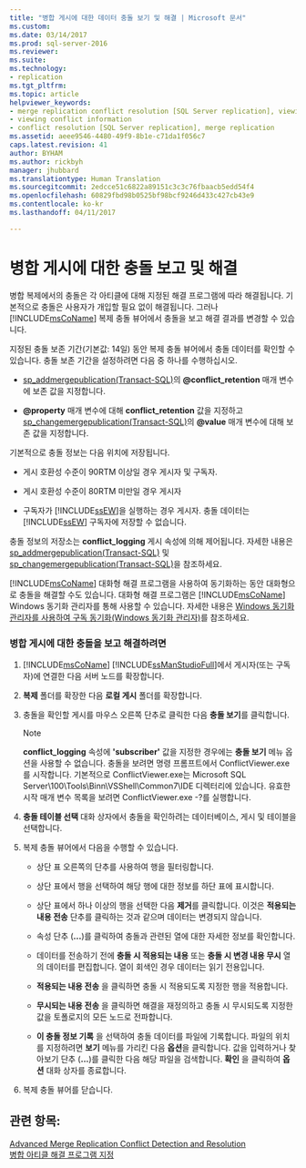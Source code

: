 ```yaml
---
title: "병합 게시에 대한 데이터 충돌 보기 및 해결 | Microsoft 문서"
ms.custom: 
ms.date: 03/14/2017
ms.prod: sql-server-2016
ms.reviewer: 
ms.suite: 
ms.technology:
- replication
ms.tgt_pltfrm: 
ms.topic: article
helpviewer_keywords:
- merge replication conflict resolution [SQL Server replication], viewing conflicts
- viewing conflict information
- conflict resolution [SQL Server replication], merge replication
ms.assetid: aeee9546-4480-49f9-8b1e-c71da1f056c7
caps.latest.revision: 41
author: BYHAM
ms.author: rickbyh
manager: jhubbard
ms.translationtype: Human Translation
ms.sourcegitcommit: 2edcce51c6822a89151c3c3c76fbaacb5edd54f4
ms.openlocfilehash: 60829fbd98b0525bf98bcf9246d433c427cb43e9
ms.contentlocale: ko-kr
ms.lasthandoff: 04/11/2017

---
```

# <a name="view-and-resolve-data-conflicts-for-merge-publications"></a>병합 게시에 대한 충돌 보고 및 해결
  병합 복제에서의 충돌은 각 아티클에 대해 지정된 해결 프로그램에 따라 해결됩니다. 기본적으로 충돌은 사용자가 개입할 필요 없이 해결됩니다. 그러나 [!INCLUDE[msCoName](../../includes/msconame-md.md)] 복제 충돌 뷰어에서 충돌을 보고 해결 결과를 변경할 수 있습니다.  
  
 지정된 충돌 보존 기간(기본값: 14일) 동안 복제 충돌 뷰어에서 충돌 데이터를 확인할 수 있습니다. 충돌 보존 기간을 설정하려면 다음 중 하나를 수행하십시오.  
  
-   [sp_addmergepublication&#40;Transact-SQL&#41;](../../relational-databases/system-stored-procedures/sp-addmergepublication-transact-sql.md)의 **@conflict_retention** 매개 변수에 보존 값을 지정합니다.  
  
-   **@property** 매개 변수에 대해 **conflict_retention** 값을 지정하고 [sp_changemergepublication&#40;Transact-SQL&#41;](../../relational-databases/system-stored-procedures/sp-changemergepublication-transact-sql.md)의 **@value** 매개 변수에 대해 보존 값을 지정합니다.  
  
 기본적으로 충돌 정보는 다음 위치에 저장됩니다.  
  
-   게시 호환성 수준이 90RTM 이상일 경우 게시자 및 구독자.  
  
-   게시 호환성 수준이 80RTM 미만일 경우 게시자  
  
-   구독자가 [!INCLUDE[ssEW](../../includes/ssew-md.md)]을 실행하는 경우 게시자. 충돌 데이터는 [!INCLUDE[ssEW](../../includes/ssew-md.md)] 구독자에 저장할 수 없습니다.  
  
 충돌 정보의 저장소는 **conflict_logging** 게시 속성에 의해 제어됩니다. 자세한 내용은 [sp_addmergepublication&#40;Transact-SQL&#41;](../../relational-databases/system-stored-procedures/sp-addmergepublication-transact-sql.md) 및 [sp_changemergepublication&#40;Transact-SQL&#41;](../../relational-databases/system-stored-procedures/sp-changemergepublication-transact-sql.md)을 참조하세요.  
  
 [!INCLUDE[msCoName](../../includes/msconame-md.md)] 대화형 해결 프로그램을 사용하여 동기화하는 동안 대화형으로 충돌을 해결할 수도 있습니다. 대화형 해결 프로그램은 [!INCLUDE[msCoName](../../includes/msconame-md.md)] Windows 동기화 관리자를 통해 사용할 수 있습니다. 자세한 내용은 [Windows 동기화 관리자를 사용하여 구독 동기화&#40;Windows 동기화 관리자&#41;](../../relational-databases/replication/synchronize-a-subscription-using-windows-synchronization-manager.md)를 참조하세요.  
  
### <a name="to-view-and-resolve-conflicts-for-merge-publications"></a>병합 게시에 대한 충돌을 보고 해결하려면  
  
1.  [!INCLUDE[msCoName](../../includes/msconame-md.md)] [!INCLUDE[ssManStudioFull](../../includes/ssmanstudiofull-md.md)]에서 게시자(또는 구독자)에 연결한 다음 서버 노드를 확장합니다.  
  
2.  **복제** 폴더를 확장한 다음 **로컬 게시** 폴더를 확장합니다.  
  
3.  충돌을 확인할 게시를 마우스 오른쪽 단추로 클릭한 다음 **충돌 보기**를 클릭합니다.  
  
    > [!NOTE]  
    >  **conflict_logging** 속성에 **'subscriber'** 값을 지정한 경우에는 **충돌 보기** 메뉴 옵션을 사용할 수 없습니다. 충돌을 보려면 명령 프롬프트에서 ConflictViewer.exe를 시작합니다. 기본적으로 ConflictViewer.exe는 Microsoft SQL Server\100\Tools\Binn\VSShell\Common7\IDE 디렉터리에 있습니다. 유효한 시작 매개 변수 목록을 보려면 ConflictViewer.exe -?를 실행합니다.  
  
4.  **충돌 테이블 선택** 대화 상자에서 충돌을 확인하려는 데이터베이스, 게시 및 테이블을 선택합니다.  
  
5.  복제 충돌 뷰어에서 다음을 수행할 수 있습니다.  
  
    -   상단 표 오른쪽의 단추를 사용하여 행을 필터링합니다.  
  
    -   상단 표에서 행을 선택하여 해당 행에 대한 정보를 하단 표에 표시합니다.  
  
    -   상단 표에서 하나 이상의 행을 선택한 다음 **제거**를 클릭합니다. 이것은 **적용되는 내용 전송** 단추를 클릭하는 것과 같으며 데이터는 변경되지 않습니다.  
  
    -   속성 단추 (**...**)를 클릭하여 충돌과 관련된 열에 대한 자세한 정보를 확인합니다.  
  
    -   데이터를 전송하기 전에 **충돌 시 적용되는 내용** 또는 **충돌 시 변경 내용 무시** 열의 데이터를 편집합니다. 열이 회색인 경우 데이터는 읽기 전용입니다.  
  
    -   **적용되는 내용 전송** 을 클릭하면 충돌 시 적용되도록 지정한 행을 적용합니다.  
  
    -   **무시되는 내용 전송** 을 클릭하면 해결을 재정의하고 충돌 시 무시되도록 지정한 값을 토폴로지의 모든 노드로 전파합니다.  
  
    -   **이 충돌 정보 기록** 을 선택하여 충돌 데이터를 파일에 기록합니다. 파일의 위치를 지정하려면 **보기** 메뉴를 가리킨 다음 **옵션**을 클릭합니다. 값을 입력하거나 찾아보기 단추 (**...**)를 클릭한 다음 해당 파일을 검색합니다. **확인** 을 클릭하여 **옵션** 대화 상자를 종료합니다.  
  
6.  복제 충돌 뷰어를 닫습니다.  
  
## <a name="see-also"></a>관련 항목:  
 [Advanced Merge Replication Conflict Detection and Resolution](../../relational-databases/replication/merge/advanced-merge-replication-conflict-detection-and-resolution.md)   
 [병합 아티클 해결 프로그램 지정](../../relational-databases/replication/publish/specify-a-merge-article-resolver.md)  
  
  
